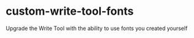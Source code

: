 # custom-write-tool-fonts
Upgrade the Write Tool with the ability to use fonts you created yourself
